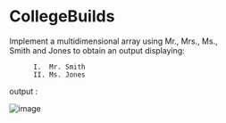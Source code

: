 # CollegeBuilds

Implement a multidimensional array using Mr., Mrs., Ms.,<br>
          Smith and Jones to obtain an output displaying:<br>
          
          I.  Mr. Smith
          II. Ms. Jones
          
output : 


![image](https://user-images.githubusercontent.com/53213763/153728384-7a2fb824-dfce-4c77-be6b-9b44b84037d3.png)

